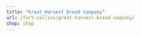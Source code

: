```yaml
---
title: "Great Harvest Bread Company"
url: /fort-collins/great-harvest-bread-company/
shop: shop
---
```

